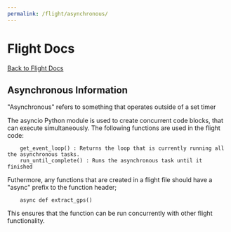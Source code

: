 ```yaml
---
permalink: /flight/asynchronous/
---
```


# Flight Docs

[Back to Flight Docs](/docs/flight/)

## Asynchronous Information

"Asynchronous" refers to something that operates outside of a set timer

The asyncio Python module is used to create concurrent code blocks, that can execute simultaneously. The following functions are used in the flight code:
```
	get_event_loop() : Returns the loop that is currently running all the asynchronous tasks.
	run_until_complete() : Runs the asynchronous task until it finished
```

Futhermore, any functions that are created in a flight file should have a "async" prefix to the function header;
```
	async def extract_gps()
```
This ensures that the function can be run concurrently with other flight functionality.